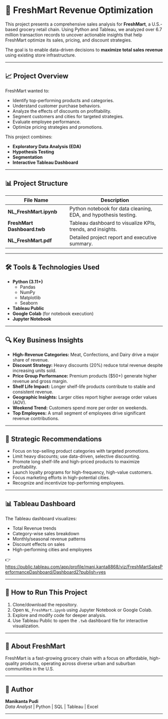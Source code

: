 # 🛒 FreshMart Revenue Optimization

This project presents a comprehensive sales analysis for **FreshMart**, a U.S.-based grocery retail chain. Using Python and Tableau, we analyzed over 6.7 million transaction records to uncover actionable insights that help FreshMart optimize its sales, pricing, and discount strategies.

The goal is to enable data-driven decisions to **maximize total sales revenue** using existing store infrastructure.

---
## 📈 Project Overview

FreshMart wanted to:
- Identify top-performing products and categories.
- Understand customer purchase behaviors.
- Analyze the effects of discounts on profitability.
- Segment customers and cities for targeted strategies.
- Evaluate employee performance.
- Optimize pricing strategies and promotions.

This project combines:
- **Exploratory Data Analysis (EDA)**
- **Hypothesis Testing**
- **Segmentation**
- **Interactive Tableau Dashboard**

---

## 📊 Project Structure

| File Name                   | Description                                |
|-----------------------------|--------------------------------------------|
| **NL_FreshMart.ipynb**      | Python notebook for data cleaning, EDA, and hypothesis testing. |
| **FreshMart Dashboard.twb** | Tableau dashboard to visualize KPIs, trends, and insights. |
| **NL_FreshMart.pdf**        | Detailed project report and executive summary. |

---

## 🛠️ Tools & Technologies Used

- **Python (3.11+)**
  - Pandas
  - NumPy
  - Matplotlib
  - Seaborn
- **Tableau Public**
- **Google Colab** (for notebook execution)
- **Jupyter Notebook**

---

## 🔍 Key Business Insights

- **High-Revenue Categories:** Meat, Confections, and Dairy drive a major share of revenue.
- **Discount Strategy:** Heavy discounts (20%) reduce total revenue despite increasing units sold.
- **Price Group Performance:** Premium products ($50+) generate higher revenue and gross margin.
- **Shelf Life Impact:** Longer shelf-life products contribute to stable and consistent revenue.
- **Geographic Insights:** Larger cities report higher average order values (AOV).
- **Weekend Trend:** Customers spend more per order on weekends.
- **Top Employees:** A small segment of employees drive significant revenue contributions.

---

## 🚀 Strategic Recommendations

- Focus on top-selling product categories with targeted promotions.
- Limit heavy discounts; use data-driven, selective discounting.
- Promote long shelf-life and high-priced products to maximize profitability.
- Launch loyalty programs for high-frequency, high-value customers.
- Focus marketing efforts in high-potential cities.
- Recognize and incentivize top-performing employees.

---

## 📊 Tableau Dashboard

The Tableau dashboard visualizes:
- Total Revenue trends
- Category-wise sales breakdown
- Monthly/seasonal revenue patterns
- Discount effects on sales
- High-performing cities and employees

👉 https://public.tableau.com/app/profile/mani.kanta8868/viz/FreshMartSalesPerformanceDashboard/Dashboard2?publish=yes

---

## 📂 How to Run This Project

1. Clone/download the repository.
2. Open `NL_FreshMart.ipynb` using Jupyter Notebook or Google Colab.
3. Explore and modify code for deeper analysis.
4. Use Tableau Public to open the `.twb` dashboard file for interactive visualization.

---

## 📢 About FreshMart

FreshMart is a fast-growing grocery chain with a focus on affordable, high-quality products, operating across diverse urban and suburban communities in the U.S.

---

## 📌 Author

**Manikanta Pudi**  
*Data Analyst* | Python | SQL | Tableau | Excel

---

